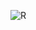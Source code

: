 ![R](https://user-images.githubusercontent.com/98770184/212188029-e56a32e6-a4ca-4951-9a0e-6377c1dd29d7.png)

